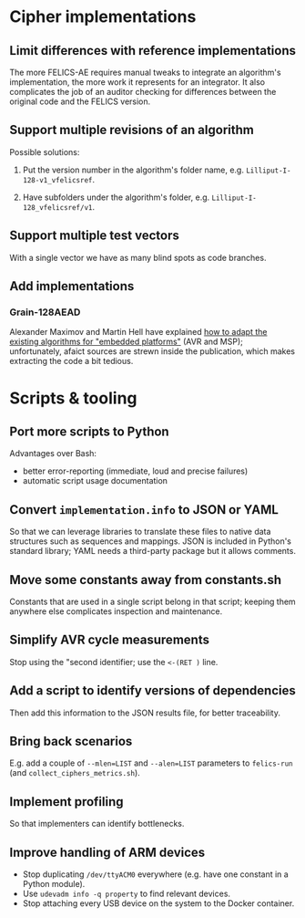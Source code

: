 # Cipher implementations

## Limit differences with reference implementations

The more FELICS-AE requires manual tweaks to integrate an algorithm's
implementation, the more work it represents for an integrator. It also
complicates the job of an auditor checking for differences between the
original code and the FELICS version.

## Support multiple revisions of an algorithm

Possible solutions:

1. Put the version number in the algorithm's folder name,
   e.g. `Lilliput-I-128-v1_vfelicsref`.

2. Have subfolders under the algorithm's folder,
   e.g. `Lilliput-I-128_vfelicsref/v1`.

## Support multiple test vectors

With a single vector we have as many blind spots as code branches.

## Add implementations

### Grain-128AEAD

Alexander Maximov and Martin Hell have explained [how to adapt the
existing algorithms for "embedded platforms"][eprint2020/659] (AVR and
MSP); unfortunately, afaict sources are strewn inside the publication,
which makes extracting the code a bit tedious.

[eprint2020/659]: https://eprint.iacr.org/2020/659

# Scripts & tooling

## Port more scripts to Python

Advantages over Bash:

- better error-reporting (immediate, loud and precise failures)
- automatic script usage documentation

## Convert `implementation.info` to JSON or YAML

So that we can leverage libraries to translate these files to native
data structures such as sequences and mappings.  JSON is included in
Python's standard library; YAML needs a third-party package but it
allows comments.

## Move some constants away from constants.sh

Constants that are used in a single script belong in that script;
keeping them anywhere else complicates inspection and maintenance.

## Simplify AVR cycle measurements

Stop using the "second identifier; use the `<-(RET )` line.

## Add a script to identify versions of dependencies

Then add this information to the JSON results file, for better
traceability.

## Bring back scenarios

E.g. add a couple of `--mlen=LIST` and `--alen=LIST` parameters to
`felics-run` (and `collect_ciphers_metrics.sh`).

## Implement profiling

So that implementers can identify bottlenecks.

## Improve handling of ARM devices

- Stop duplicating `/dev/ttyACM0` everywhere (e.g. have one constant
  in a Python module).
- Use `udevadm info -q property` to find relevant devices.
- Stop attaching every USB device on the system to the Docker
  container.

